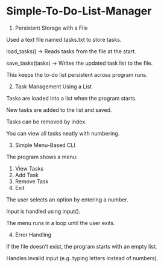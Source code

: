 # Simple-To-Do-List-Manager
1. Persistent Storage with a File

Used a text file named tasks.txt to store tasks.

load_tasks() → Reads tasks from the file at the start.

save_tasks(tasks) → Writes the updated task list to the file.

This keeps the to-do list persistent across program runs.

2. Task Management Using a List

Tasks are loaded into a list when the program starts.

New tasks are added to the list and saved.

Tasks can be removed by index.

You can view all tasks neatly with numbering.

3. Simple Menu-Based CLI

The program shows a menu:

1. View Tasks
2. Add Task
3. Remove Task
4. Exit


The user selects an option by entering a number.

Input is handled using input().

The menu runs in a loop until the user exits.

4. Error Handling

If the file doesn’t exist, the program starts with an empty list.

Handles invalid input (e.g. typing letters instead of numbers).
